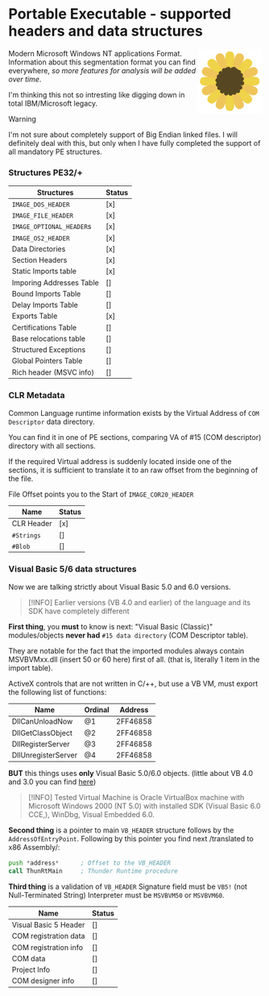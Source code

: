 # Portable Executable - supported headers and data structures

<img src="assets/sunflower.svg" height="128" width="128" align="right"/>

Modern Microsoft Windows NT applications Format. Information about this
segmentation format you can find everywhere, *so more features for analysis
will be added over time*. 

I'm thinking this not so intresting like digging down
in total IBM/Microsoft legacy.  

> [!WARNING]
> I'm not sure about completely support of
> Big Endian linked files. 
> I will definitely deal with this, but only when
> I have fully completed the support of all mandatory PE structures.

### Structures PE32/+

| Structures               | Status |
|--------------------------|--------|
| `IMAGE_DOS_HEADER`       | [x]    |
| `IMAGE_FILE_HEADER`      | [x]    |
| `IMAGE_OPTIONAL_HEADER`s | [x]    |
| `IMAGE_OS2_HEADER`       | [x]    |
| Data Directories         | [x]    |
| Section Headers          | [x]    |
| Static Imports table     | [x]    |
| Imporing Addresses Table | []     |
| Bound Imports Table      | []     |
| Delay Imports Table      | []     |
| Exports Table            | [x]    |
| Certifications Table     | []     |
| Base relocations table   | []     |
| Structured Exceptions    | []     |
| Global Pointers Table    | []     |
| Rich header (MSVC info)  | []     |


### CLR Metadata 

Common Language runtime information exists by
the Virtual Address of `COM Descriptor` data directory.

You can find it in one of PE sections, 
comparing VA of #15 (COM descriptor) directory 
with all sections.

If the required Virtual address
is suddenly located inside one of the sections, it is sufficient
to translate it to an raw offset from the beginning of the file.

File Offset points you to the Start of `IMAGE_COR20_HEADER` 

| Name          | Status |
|---------------|--------|
| CLR Header    | [x]    |
| `#Strings`    | []     |
| `#Blob`       | []     |

### Visual Basic 5/6 data structures

Now we are talking strictly about Visual Basic 5.0 and 6.0 versions.

> [!INFO]
> Earlier versions (VB 4.0 and earlier) of the language and its SDK have completely different

**First thing**, you **must** to know is next:
"Visual Basic (Classic)" modules/objects
**never had** `#15 data directory` (COM Descriptor table).

They are notable for the fact that the imported modules always
contain MSVBVMxx.dll (insert 50 or 60 here) first of all.
(that is, literally 1 item in the import table).

ActiveX controls that are not written in C/++, but use a VB VM,
must export the following list of functions:

| Name                | Ordinal | Address  |
|---------------------|---------|----------|
| DllCanUnloadNow     | @1      | 2FF46858 |
| DllGetClassObject   | @2      | 2FF46858 |
| DllRegisterServer   | @3      | 2FF46858 |
| DllUnregisterServer | @4      | 2FF46858 |

**BUT** this things uses **only** Visual Basic 5.0/6.0 objects.
(little about VB 4.0 and 3.0 you can find [here](SUPPORT_NE.md)) 


> [!INFO]
> Tested Virtual Machine is Oracle VirtualBox machine with Microsoft Windows 2000 (NT 5.0) with installed SDK (Visual Basic 6.0 CCE,), WinDbg, Visual Embedded 6.0.

**Second thing** is a pointer to main `VB_HEADER` structure
follows by the `AddressOfEntryPoint`. Following by this pointer
you find next /translated to x86 Assembly/:

```asm
push *address*      ; Offset to the VB_HEADER
call ThunRtMain     ; Thunder Runtime procedure
```

**Third thing** is a validation of `VB_HEADER`
Signature field must be `VB5!` (not Null-Terminated String)
Interpreter must be `MSVBVM50` or `MSVBVM60`.

| Name                   | Status |
|------------------------|--------|
| Visual Basic 5 Header  | []     |
| COM registration data  | []     |
| COM registration info  | []     |
| COM data               | []     |
| Project Info           | []     |
| COM designer info      | []     |


